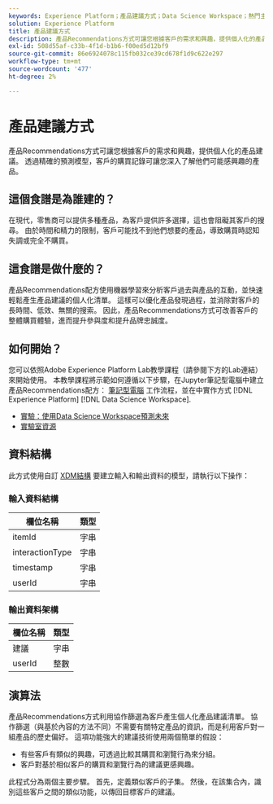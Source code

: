 ```yaml
---
keywords: Experience Platform；產品建議方式；Data Science Workspace；熱門主題；方式；預先建立方式
solution: Experience Platform
title: 產品建議方式
description: 產品Recommendations方式可讓您根據客戶的需求和興趣，提供個人化的產品建議。 透過精確的預測模型，客戶的購買記錄可讓您深入了解他們可能感興趣的產品。
exl-id: 508d55af-c33b-4f1d-b1b6-f00ed5d12bf9
source-git-commit: 86e6924078c115fb032ce39cd678f1d9c622e297
workflow-type: tm+mt
source-wordcount: '477'
ht-degree: 2%

---
```


# 產品建議方式

產品Recommendations方式可讓您根據客戶的需求和興趣，提供個人化的產品建議。 透過精確的預測模型，客戶的購買記錄可讓您深入了解他們可能感興趣的產品。

## 這個食譜是為誰建的？

在現代，零售商可以提供多種產品，為客戶提供許多選擇，這也會阻礙其客戶的搜尋。 由於時間和精力的限制，客戶可能找不到他們想要的產品，導致購買時認知失調或完全不購買。

## 這食譜是做什麼的？

產品Recommendations配方使用機器學習來分析客戶過去與產品的互動，並快速輕鬆產生產品建議的個人化清單。 這樣可以優化產品發現過程，並消除對客戶的長時間、低效、無關的搜索。 因此，產品Recommendations方式可改善客戶的整體購買體驗，進而提升參與度和提升品牌忠誠度。

## 如何開始？

您可以依照Adobe Experience Platform Lab教學課程（請參閱下方的Lab連結）來開始使用。 本教學課程將示範如何遵循以下步驟，在Jupyter筆記型電腦中建立產品Recommendations配方： [筆記型電腦](../jupyterlab/create-a-model.md) 工作流程，並在中實作方式 [!DNL Experience Platform] [!DNL Data Science Workspace].

* [實驗：使用Data Science Workspace預測未來](https://expleague.azureedge.net/labs/L777/index.html)
* [實驗室資源](https://github.com/adobe/experience-platform-dsw-reference/tree/master/Summit/2019/resources)

## 資料結構

此方式使用自訂 [XDM結構](../../xdm/schema/field-dictionary.md) 要建立輸入和輸出資料的模型，請執行以下操作：

### 輸入資料結構

| 欄位名稱 | 類型 |
| --- | --- |
| itemId | 字串 |
| interactionType | 字串 |
| timestamp | 字串 |
| userId | 字串 |

### 輸出資料架構

| 欄位名稱 | 類型 |
| --- | --- |
| 建議 | 字串 |
| userId | 整數 |

## 演算法

產品Recommendations方式利用協作篩選為客戶產生個人化產品建議清單。 協作篩選（與基於內容的方法不同）不需要有關特定產品的資訊，而是利用客戶對一組產品的歷史偏好。 這項功能強大的建議技術使用兩個簡單的假設：
* 有些客戶有類似的興趣，可透過比較其購買和瀏覽行為來分組。
* 客戶對基於相似客戶的購買和瀏覽行為的建議更感興趣。

此程式分為兩個主要步驟。 首先，定義類似客戶的子集。 然後，在該集合內，識別這些客戶之間的類似功能，以傳回目標客戶的建議。

